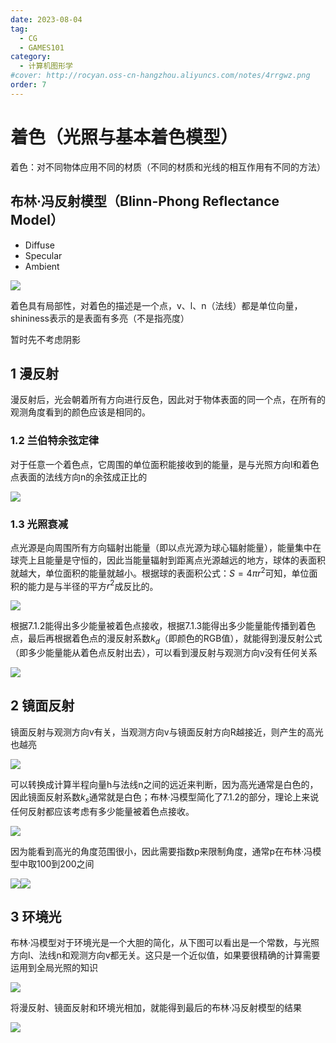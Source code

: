 ```yaml
---
date: 2023-08-04
tag:
  - CG
  - GAMES101
category:
  - 计算机图形学
#cover: http://rocyan.oss-cn-hangzhou.aliyuncs.com/notes/4rrgwz.png
order: 7
---
```


# 着色（光照与基本着色模型）

着色：对不同物体应用不同的材质（不同的材质和光线的相互作用有不同的方法）

## 布林·冯反射模型（Blinn-Phong Reflectance Model）

- Diffuse
- Specular
- Ambient

![](http://img.rocyan.cn/blog/2024/04/66134bf03f66d.png)

着色具有局部性，对着色的描述是一个点，v、l、n（法线）都是单位向量，shininess表示的是表面有多亮（不是指亮度）

暂时先不考虑阴影

## 1 漫反射

漫反射后，光会朝着所有方向进行反色，因此对于物体表面的同一个点，在所有的观测角度看到的颜色应该是相同的。

### 1.2 兰伯特余弦定律

对于任意一个着色点，它周围的单位面积能接收到的能量，是与光照方向l和着色点表面的法线方向n的余弦成正比的

![](http://img.rocyan.cn/blog/2024/04/66134c167f310.png)

### 1.3 光照衰减

点光源是向周围所有方向辐射出能量（即以点光源为球心辐射能量），能量集中在球壳上且能量是守恒的，因此当能量辐射到距离点光源越远的地方，球体的表面积就越大，单位面积的能量就越小。根据球的表面积公式：$S=4\pi r^2$可知，单位面积的能力是与半径的平方$r^2$成反比的。

![](http://img.rocyan.cn/blog/2024/04/66134c20d6ad3.png)

根据7.1.2能得出多少能量被着色点接收，根据7.1.3能得出多少能量能传播到着色点，最后再根据着色点的漫反射系数$k_d$（即颜色的RGB值），就能得到漫反射公式（即多少能量能从着色点反射出去），可以看到漫反射与观测方向v没有任何关系

![](http://img.rocyan.cn/blog/2024/04/66134c1d0f8c7.png)

## 2 镜面反射

镜面反射与观测方向v有关，当观测方向v与镜面反射方向R越接近，则产生的高光也越亮

![](http://img.rocyan.cn/blog/2024/04/66134c1ed77b3.png)

可以转换成计算半程向量h与法线n之间的远近来判断，因为高光通常是白色的，因此镜面反射系数$k_s$通常就是白色；布林·冯模型简化了7.1.2的部分，理论上来说任何反射都应该考虑有多少能量被着色点接收。

![](http://img.rocyan.cn/blog/2024/04/66134c21a4d88.png)

因为能看到高光的角度范围很小，因此需要指数p来限制角度，通常p在布林·冯模型中取100到200之间

![](http://img.rocyan.cn/blog/2024/04/66134c2539813.png)![](http://img.rocyan.cn/blog/2024/04/66134c27e5389.png)

## 3 环境光

布林·冯模型对于环境光是一个大胆的简化，从下图可以看出是一个常数，与光照方向l、法线n和观测方向v都无关。这只是一个近似值，如果要很精确的计算需要运用到全局光照的知识

![](http://img.rocyan.cn/blog/2024/04/66134c2e3e932.png)

将漫反射、镜面反射和环境光相加，就能得到最后的布林·冯反射模型的结果

![](http://img.rocyan.cn/blog/2024/04/66134c328018f.png)
